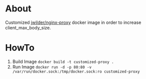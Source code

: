 # About

Customized [jwilder/nginx-proxy](https://github.com/jwilder/nginx-proxy) docker image in order to increase client_max_body_size.

# HowTo

1. Build Image `docker build -t customized-proxy .`
2. Run Image `docker run -d -p 80:80 -v /var/run/docker.sock:/tmp/docker.sock:ro customized-proxy`
